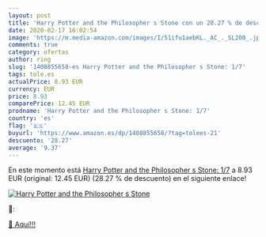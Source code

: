 ```yaml
---
layout: post
title: 'Harry Potter and the Philosopher s Stone con un 28.27 % de descuento'
date: 2020-02-17 16:02:54
image: 'https://m.media-amazon.com/images/I/51ifu1aebKL._AC_._SL200_.jpg'
comments: true
category: ofertas
author: ring
slug: '1408855658-es Harry Potter and the Philosopher s Stone: 1/7'
tags: tole.es
actualPrice: 8.93 EUR
currency: EUR
price: 8.93
comparePrice: 12.45 EUR
prodname: 'Harry Potter and the Philosopher s Stone: 1/7'
country: 'es'
flag: '🇪🇸'
buyurl: 'https://www.amazon.es/dp/1408855658/?tag=tolees-21'
descuento: '28.27'
average: '9.37'
---
```


En este momento está [Harry Potter and the Philosopher s Stone: 1/7](https://www.amazon.es/dp/1408855658/?tag=tolees-21) a 8.93 EUR (original: 12.45 EUR) (28.27 %  de descuento) en el siguiente enlace!

[![Harry Potter and the Philosopher s Stone](https://m.media-amazon.com/images/I/51ifu1aebKL._AC_._SL200_.jpg)](https://www.amazon.es/dp/1408855658/?tag=tolees-21)

🔎:


[🛒 Aquí!!!](https://www.amazon.es/dp/1408855658/?tag=tolees-21)
